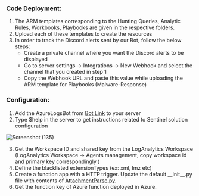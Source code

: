 ### Code Deployment:
1. The ARM templates corresponding to the Hunting Queries, Analytic Rules, Workbooks, Playbooks are given in the respective folders.
2. Upload each of these templates to create the resources
3. In order to track the Discord alerts sent by our Bot, follow the below steps:
   - Create a private channel where you want the Discord alerts to be displayed
   - Go to server settings -> Integrations -> New Webhook and select the channel that you created in step 1
   - Copy the Webhook URL and paste this value while uploading the ARM template for Playbooks (Malware-Response)

### Configuration:

1. Add the AzureLogsBot from [Bot Link](https://discord.com/api/oauth2/authorize?client_id=883646665473540117&permissions=8&scope=bot%20applications.commands) to your server
2. Type $help in the server to get instructions related to Sentinel solution configuration

![Screenshot (135)](https://user-images.githubusercontent.com/56287147/135886356-f3b84fa9-4f38-47c9-8584-88826787acc4.png)

3. Get the Workspace ID and shared key from the LogAnalytics Workspace (LogAnalytics Workspace -> Agents management, copy workspace id and primary key correspondingly )
4. Define the blacklisted extensionTypes (ex: xml, lmz etc)
5. Create a function app with a HTTP trigger. Update the default \_\_init\_\_.py file with contents of [AttachmentParse.py](https://github.com/PerksofbeingVaibhav/opensourcetestbot/blob/master/Data%20Connectors/AttachmentsFunctionApp/AttachmentParse.py).
6. Get the function key of Azure function deployed in Azure.
